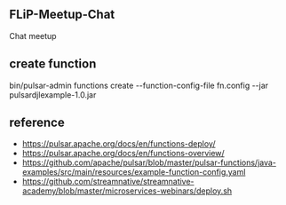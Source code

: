 ## FLiP-Meetup-Chat

Chat meetup

## create function

bin/pulsar-admin functions create --function-config-file fn.config --jar pulsardjlexample-1.0.jar

## reference

* https://pulsar.apache.org/docs/en/functions-deploy/
* https://pulsar.apache.org/docs/en/functions-overview/
* https://github.com/apache/pulsar/blob/master/pulsar-functions/java-examples/src/main/resources/example-function-config.yaml
* https://github.com/streamnative/streamnative-academy/blob/master/microservices-webinars/deploy.sh

